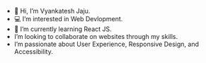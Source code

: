 - 👋 Hi, I’m Vyankatesh Jaju.
- 💻 I’m interested in Web Devlopment.
- 🚀 I’m currently learning React JS. 
- I’m looking to collaborate on websites through my skills.
- I’m passionate about User Experience, Responsive Design, and Accessibility.

<!---
venkiee7/venkiee7 is a ✨ special ✨ repository because its `README.md` (this file) appears on your GitHub profile.
You can click the Preview link to take a look at your changes.
--->
